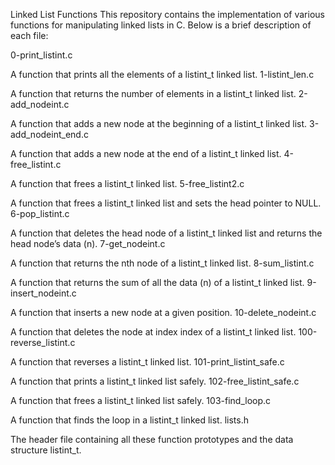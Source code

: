 Linked List Functions
This repository contains the implementation of various functions for manipulating linked lists in C. Below is a brief description of each file:

0-print_listint.c

A function that prints all the elements of a listint_t linked list.
1-listint_len.c

A function that returns the number of elements in a listint_t linked list.
2-add_nodeint.c

A function that adds a new node at the beginning of a listint_t linked list.
3-add_nodeint_end.c

A function that adds a new node at the end of a listint_t linked list.
4-free_listint.c

A function that frees a listint_t linked list.
5-free_listint2.c

A function that frees a listint_t linked list and sets the head pointer to NULL.
6-pop_listint.c

A function that deletes the head node of a listint_t linked list and returns the head node’s data (n).
7-get_nodeint.c

A function that returns the nth node of a listint_t linked list.
8-sum_listint.c

A function that returns the sum of all the data (n) of a listint_t linked list.
9-insert_nodeint.c

A function that inserts a new node at a given position.
10-delete_nodeint.c

A function that deletes the node at index index of a listint_t linked list.
100-reverse_listint.c

A function that reverses a listint_t linked list.
101-print_listint_safe.c

A function that prints a listint_t linked list safely.
102-free_listint_safe.c

A function that frees a listint_t linked list safely.
103-find_loop.c

A function that finds the loop in a listint_t linked list.
lists.h

The header file containing all these function prototypes and the data structure listint_t.
